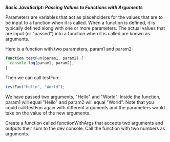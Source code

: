 ***Basic JavaScript: Passing Values to Functions with Arguments***

Parameters are variables that act as placeholders for the values that are to be input to a function when it is called. When a function is defined, it is typically defined along with one or more parameters. The actual values that are input (or "passed") into a function when it is called are known as arguments.

Here is a function with two parameters, param1 and param2:

```javascript
function testFun(param1, param2) {
  console.log(param1, param2);
}
```

Then we can call testFun:

```javascript
testFun("Hello", "World");
```

We have passed two arguments, "Hello" and "World". Inside the function, param1 will equal "Hello" and param2 will equal "World". Note that you could call testFun again with different arguments and the parameters would take on the value of the new arguments.


Create a function called functionWithArgs that accepts two arguments and outputs their sum to the dev console.
Call the function with two numbers as arguments.
